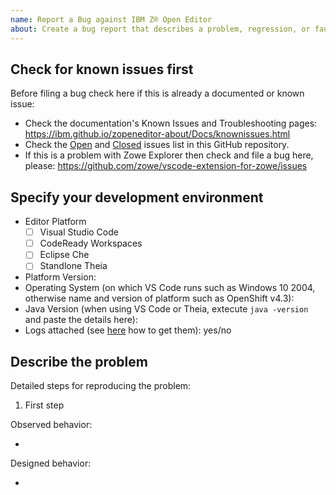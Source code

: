 ```yaml
---
name: Report a Bug against IBM Z® Open Editor
about: Create a bug report that describes a problem, regression, or faulty behavior
---
```


<!-- Search for existing issues and avoid duplication. -->

## Check for known issues first

Before filing a bug check here if this is already a documented or known issue:

- Check the documentation's Known Issues and Troubleshooting pages: <https://ibm.github.io/zopeneditor-about/Docs/knownissues.html>
- Check the [Open](https://github.com/IBM/zopeneditor-about/issues) and [Closed](https://github.com/IBM/zopeneditor-about/issues?q=is%3Aissue+is%3Aclosed) issues list in this GitHub repository.
- If this is a problem with Zowe Explorer then check and file a bug here, please: <https://github.com/zowe/vscode-extension-for-zowe/issues>

<!-- Describe your envionment and the bug. -->

## Specify your development environment

- Editor Platform
  - [ ] Visual Studio Code
  - [ ] CodeReady Workspaces
  - [ ] Eclipse Che
  - [ ] Standlone Theia
- Platform Version:
- Operating System (on which VS Code runs such as Windows 10 2004, otherwise name and version of platform such as OpenShift v4.3):
- Java Version (when using VS Code or Theia, extecute `java -version` and paste the details here):
- Logs attached (see [here](https://ibm.github.io/zopeneditor-about/Docs/knownissues.html) how to get them): yes/no

## Describe the problem

Detailed steps for reproducing the problem:

1. First step

Observed behavior:

-

Designed behavior:

-
